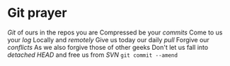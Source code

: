 # Git prayer

*Git* of ours in the repos you are
Compressed be your *commits*
Come to us your *log*
Locally and *remotely*
Give us today our daily *pull*
Forgive our *conflicts*
As we also forgive those of other geeks
Don't let us fall into *detached HEAD*
and free us from *SVN*
`git commit --amend`
